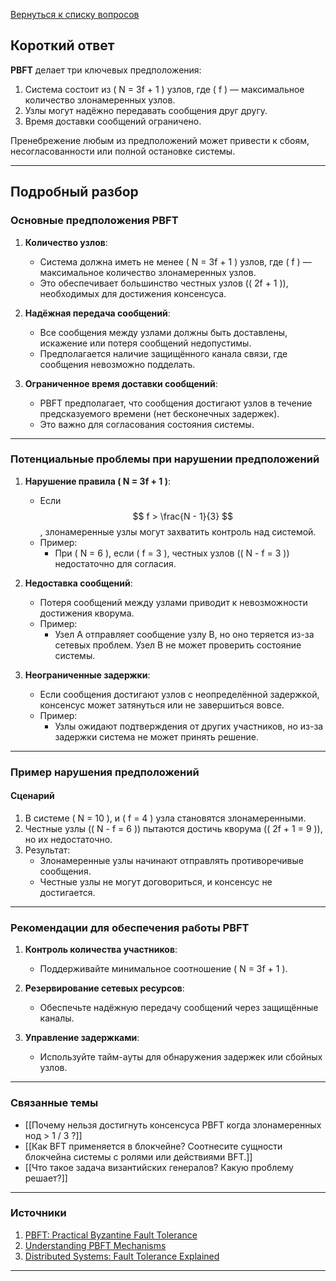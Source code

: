 [Вернуться к списку вопросов](3.%20Список%20вопросов)
## Короткий ответ

**PBFT** делает три ключевых предположения: 
1. Система состоит из \( N = 3f + 1 \) узлов, где \( f \) — максимальное количество злонамеренных узлов.
2. Узлы могут надёжно передавать сообщения друг другу.
3. Время доставки сообщений ограничено. 

Пренебрежение любым из предположений может привести к сбоям, несогласованности или полной остановке системы.

---

## Подробный разбор

### Основные предположения PBFT

1. **Количество узлов**:
   - Система должна иметь не менее \( N = 3f + 1 \) узлов, где \( f \) — максимальное количество злонамеренных узлов.
   - Это обеспечивает большинство честных узлов (\( 2f + 1 \)), необходимых для достижения консенсуса.

2. **Надёжная передача сообщений**:
   - Все сообщения между узлами должны быть доставлены, искажение или потеря сообщений недопустимы.
   - Предполагается наличие защищённого канала связи, где сообщения невозможно подделать.

3. **Ограниченное время доставки сообщений**:
   - PBFT предполагает, что сообщения достигают узлов в течение предсказуемого времени (нет бесконечных задержек).
   - Это важно для согласования состояния системы.

---

### Потенциальные проблемы при нарушении предположений

1. **Нарушение правила \( N = 3f + 1 \)**:
   - Если $$ f > \frac{N - 1}{3} $$, злонамеренные узлы могут захватить контроль над системой.
   - Пример:
     - При \( N = 6 \), если \( f = 3 \), честных узлов (\( N - f = 3 \)) недостаточно для согласия.

2. **Недоставка сообщений**:
   - Потеря сообщений между узлами приводит к невозможности достижения кворума.
   - Пример:
     - Узел A отправляет сообщение узлу B, но оно теряется из-за сетевых проблем. Узел B не может проверить состояние системы.

3. **Неограниченные задержки**:
   - Если сообщения достигают узлов с неопределённой задержкой, консенсус может затянуться или не завершиться вовсе.
   - Пример:
     - Узлы ожидают подтверждения от других участников, но из-за задержки система не может принять решение.

---

### Пример нарушения предположений

#### Сценарий

1. В системе \( N = 10 \), и \( f = 4 \) узла становятся злонамеренными.
2. Честные узлы (\( N - f = 6 \)) пытаются достичь кворума (\( 2f + 1 = 9 \)), но их недостаточно.
3. Результат:
   - Злонамеренные узлы начинают отправлять противоречивые сообщения.
   - Честные узлы не могут договориться, и консенсус не достигается.

---

### Рекомендации для обеспечения работы PBFT

1. **Контроль количества участников**:
   - Поддерживайте минимальное соотношение \( N = 3f + 1 \).

2. **Резервирование сетевых ресурсов**:
   - Обеспечьте надёжную передачу сообщений через защищённые каналы.

3. **Управление задержками**:
   - Используйте тайм-ауты для обнаружения задержек или сбойных узлов.

---

### Связанные темы

- [[Почему нельзя достигнуть консенсуса PBFT когда злонамеренных нод > 1 / 3 ?]]
- [[Как BFT применяется в блокчейне? Соотнесите сущности блокчейна системы с ролями или действиями BFT.]]
- [[Что такое задача византийских генералов? Какую проблему решает?]]

---

### Источники

1. [PBFT: Practical Byzantine Fault Tolerance](https://blockgeeks.com/what-is-pbft/)
2. [Understanding PBFT Mechanisms](https://cointelegraph.com/explained/practical-byzantine-fault-tolerance-explained)
3. [Distributed Systems: Fault Tolerance Explained](https://distributed-systems.net)

---